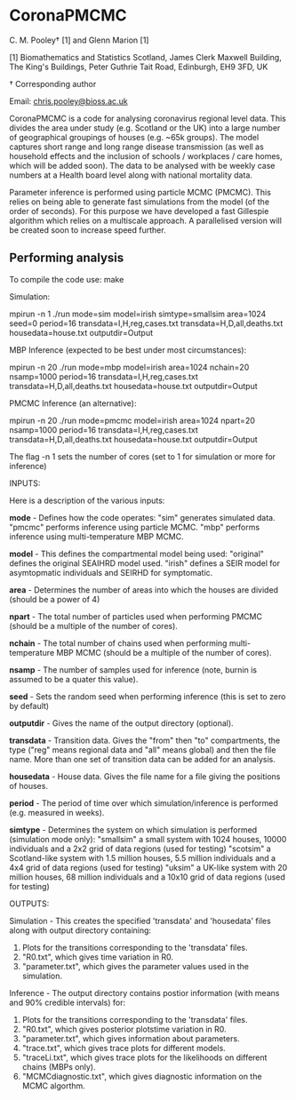 
# CoronaPMCMC

C. M. Pooley† [1] and Glenn Marion [1]

[1] Biomathematics and Statistics Scotland, James Clerk Maxwell Building, The King's Buildings, Peter Guthrie Tait Road, Edinburgh, EH9 3FD, UK 

† Corresponding author

Email: [chris.pooley@bioss.ac.uk](mailto:chris.pooley@bioss.ac.uk)

CoronaPMCMC is a code for analysing coronavirus regional level data. This divides the area under study (e.g. Scotland or the UK) into a large number of geographical groupings of houses (e.g. ~65k groups). The model captures short range and long range disease transmission (as well as household effects and the inclusion of schools / workplaces / care homes, which  will be added soon). The data to be analysed with be weekly case numbers at a Health board level along with national mortality data.

Parameter inference is performed using particle MCMC (PMCMC). This relies on being able to generate fast simulations from the model (of the order of seconds). For this purpose we have developed a fast Gillespie algorithm which relies on a multiscale approach. A parallelised version will be created soon to increase speed further.

## Performing analysis

To compile the code use:
make


Simulation:  
       
mpirun -n 1 ./run mode=sim model=irish simtype=smallsim area=1024 seed=0 period=16 transdata=I,H,reg,cases.txt transdata=H,D,all,deaths.txt housedata=house.txt outputdir=Output


MBP Inference (expected to be best under most circumstances):   
 
mpirun -n 20 ./run mode=mbp model=irish area=1024 nchain=20 nsamp=1000 period=16 transdata=I,H,reg,cases.txt transdata=H,D,all,deaths.txt housedata=house.txt outputdir=Output


PMCMC Inference (an alternative):  

mpirun -n 20 ./run mode=pmcmc model=irish area=1024 npart=20 nsamp=1000 period=16 transdata=I,H,reg,cases.txt transdata=H,D,all,deaths.txt housedata=house.txt outputdir=Output

The flag -n 1 sets the number of cores (set to 1 for simulation or more for inference)

INPUTS:

Here is a description of the various inputs:

**mode** - Defines how the code operates:
		"sim" generates simulated data.
		"pmcmc" performs inference using particle MCMC.
		"mbp" performs inference using multi-temperature MBP MCMC.

**model** - This defines the compartmental model being used:
		"original" defines the original SEAIHRD model used.
		"irish" defines a SEIR model for asymtopmatic individuals and SEIRHD for symptomatic.
	
**area** - Determines	the number of areas into which the houses are divided (should be a power of 4)

**npart** - The total number of particles used when performing PMCMC (should be a multiple of the number of cores).

**nchain** - The total number of chains used when performing multi-temperature MBP MCMC (should be a multiple of the number of cores).

**nsamp** - The number of samples used for inference (note, burnin is assumed to be a quater this value).

**seed** - Sets the random seed when performing inference (this is set to zero by default)

**outputdir** - Gives the name of the output directory (optional).

**transdata** - Transition data. Gives the "from" then "to" compartments, the type ("reg" means regional data and "all" means global) and then the file name. More than one set of transition data can be added for an analysis.

**housedata** - House data. Gives the file name for a file giving the positions of houses.

**period** - The period of time over which simulation/inference is performed (e.g. measured in weeks).

**simtype** - Determines the system on which simulation is performed (simulation mode only):
		"smallsim" a small system with 1024 houses, 10000 individuals and a 2x2 grid of data regions (used for testing)
		"scotsim" a Scotland-like system with 1.5 million houses, 5.5 million individuals and a 4x4 grid of data regions (used for testing)
		"uksim" a UK-like system with 20 million houses, 68 million individuals and a 10x10 grid of data regions (used for testing)
	
	
OUTPUTS:

Simulation - This creates the specified 'transdata' and 'housedata' files along with output directory containing:
1) Plots for the transitions corresponding to the 'transdata' files.
2) "R0.txt", which gives time variation in R0.
3) "parameter.txt", which gives the parameter values used in the simulation.

Inference - The output directory contains postior information (with means and 90% credible intervals) for:
1) Plots for the transitions corresponding to the 'transdata' files.
2) "R0.txt", which gives posterior plotstime variation in R0.
3) "parameter.txt", which gives information about parameters.
4) "trace.txt", which gives trace plots for different models.
5) "traceLi.txt", which gives trace plots for the likelihoods on different chains (MBPs only).
6) "MCMCdiagnostic.txt", which gives diagnostic information on the MCMC algorthm.

